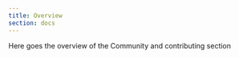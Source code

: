 ```yaml
---
title: Overview
section: docs
---
```


Here goes the overview of the Community and contributing section